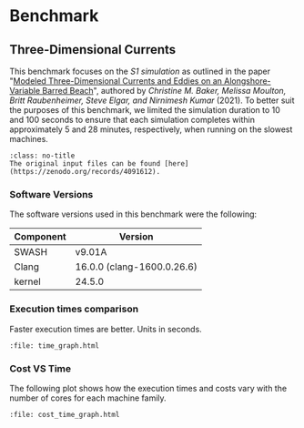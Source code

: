 # Benchmark

## Three-Dimensional Currents
This benchmark focuses on the _S1 simulation_ as outlined in the paper "[Modeled Three-Dimensional Currents and Eddies on an Alongshore-Variable Barred Beach](https://agupubs.onlinelibrary.wiley.com/doi/10.1029/2020JC016899)", authored by _Christine M. Baker, Melissa Moulton, Britt Raubenheimer, Steve Elgar, and Nirnimesh Kumar_ (2021). To better suit the purposes of this benchmark, we limited the simulation duration to 10 and 100 seconds to ensure that each simulation completes within approximately 5 and 28 minutes, respectively, when running on the slowest machines.

```{note}
:class: no-title
The original input files can be found [here](https://zenodo.org/records/4091612).
```


### Software Versions
The software versions used in this benchmark were the following:

| Component              | Version                               |
|------------------------|---------------------------------------|
| SWASH                  | v9.01A                                |
| Clang                  | 16.0.0 (clang-1600.0.26.6)            |
| kernel                 | 24.5.0                                |


### Execution times comparison
Faster execution times are better. Units in seconds.

```{raw} html
:file: time_graph.html
```

### Cost VS Time
The following plot shows how the execution times and costs vary with the number of cores for each machine family.

```{raw} html
:file: cost_time_graph.html
```